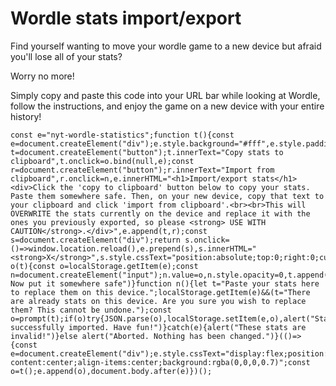 # Wordle stats import/export
Find yourself wanting to move your wordle game to a new device but afraid you'll lose all of your stats?

Worry no more!

Simply copy and paste this code into your URL bar while looking at Wordle, follow the instructions, and enjoy the game on a new device with your entire history!

```javacsript
const e="nyt-wordle-statistics";function t(){const e=document.createElement("div");e.style.background="#fff",e.style.padding="10px",e.style.position="relative";const t=document.createElement("button");t.innerText="Copy stats to clipboard",t.onclick=o.bind(null,e);const r=document.createElement("button");r.innerText="Import from clipboard",r.onclick=n,e.innerHTML="<h1>Import/export stats</h1><div>Click the 'copy to clipboard' button below to copy your stats. Paste them somewhere safe. Then, on your new device, copy that text to your clipboard and click 'import from clipboard'.<br><br>This will OVERWRITE the stats currently on the device and replace it with the ones you previously exported, so please <strong> USE WITH CAUTION</strong>.</div>",e.append(t,r);const s=document.createElement("div");return s.onclick=()=>window.location.reload(),e.prepend(s),s.innerHTML="<strong>X</strong>",s.style.cssText="position:absolute;top:0;right:0;cursor:pointer;padding:5px",e}function o(t){const o=localStorage.getItem(e);const n=document.createElement("input");n.value=o,n.style.opacity=0,t.append(n),n.select(),document.execCommand("copy"),alert("Copied! Now put it somewhere safe")}function n(){let t="Paste your stats here to replace them on this device.";localStorage.getItem(e)&&(t="There are already stats on this device. Are you sure you wish to replace them? This cannot be undone.");const o=prompt(t);if(o)try{JSON.parse(o),localStorage.setItem(e,o),alert("Stats successfully imported. Have fun!")}catch(e){alert("These stats are invalid!")}else alert("Aborted. Nothing has been changed.")}(()=>{const e=document.createElement("div");e.style.cssText="display:flex;position:absolute;top:0;right:0;left:0;bottom:0;justify-content:center;align-items:center;background:rgba(0,0,0,0.7)";const o=t();e.append(o),document.body.after(e)})();
```